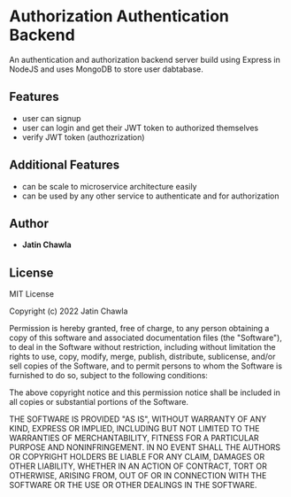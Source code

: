 # Authorization Authentication Backend

An authentication and authorization backend server build using Express in NodeJS and uses MongoDB to store user dabtabase.


## Features

- user can signup
- user can login and get their JWT token to authorized themselves
- verify JWT token (authozrization)

## Additional Features

- can be scale to microservice architecture easily
- can be used by any other service to authenticate and for authorization


## Author

* **Jatin Chawla**

## License
MIT License

Copyright (c) 2022 Jatin Chawla

Permission is hereby granted, free of charge, to any person obtaining a copy of this software and associated documentation files (the "Software"), to deal in the Software without restriction, including without limitation the rights to use, copy, modify, merge, publish, distribute, sublicense, and/or sell copies of the Software, and to permit persons to whom the Software is furnished to do so, subject to the following conditions:

The above copyright notice and this permission notice shall be included in all copies or substantial portions of the Software.

THE SOFTWARE IS PROVIDED "AS IS", WITHOUT WARRANTY OF ANY KIND, EXPRESS OR IMPLIED, INCLUDING BUT NOT LIMITED TO THE WARRANTIES OF MERCHANTABILITY, FITNESS FOR A PARTICULAR PURPOSE AND NONINFRINGEMENT. IN NO EVENT SHALL THE AUTHORS OR COPYRIGHT HOLDERS BE LIABLE FOR ANY CLAIM, DAMAGES OR OTHER LIABILITY, WHETHER IN AN ACTION OF CONTRACT, TORT OR OTHERWISE, ARISING FROM, OUT OF OR IN CONNECTION WITH THE SOFTWARE OR THE USE OR OTHER DEALINGS IN THE SOFTWARE.
